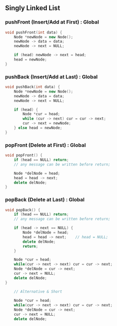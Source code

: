 ## Singly Linked List 

### pushFront (Insert/Add at First) : Global
```cpp
void pushFront(int data) {
    Node *newNode = new Node();
    newNode -> data = data;
    newNode -> next = NULL;

    if (head) newNode -> next = head;
    head = newNode;
}
```

### pushBack (Insert/Add at Last) : Global
```cpp
void pushBack(int data) {
    Node *newNode = new Node();
    newNode -> data = data;
    newNode -> next = NULL;

    if (head) {
        Node *cur = head;
        while (cur -> next) cur = cur -> next;
        cur -> next = newNode;
    } else head = newNode;
}
```

### popFront (Delete at First) : Global
```cpp
void popFront() {
    if (head == NULL) return; 
    // any message can be written before return;

    Node *delNode = head;
    head = head -> next;
    delete delNode;
}
```

### popBack (Delete at Last) : Global
```cpp
void popBack() {
    if (head == NULL) return; 
    // any message can be written before return;

    if (head -> next == NULL) {
        Node *delNode = head;
        head = head -> next;    // head = NULL;
        delete delNode;
        return;
    }

    Node *cur = head;
    while(cur -> next -> next) cur = cur -> next;
    Node *delNode = cur -> next;
    cur -> next = NULL;
    delete delNode;
}
```

```cpp
    // Alternative & Short
    
    Node *cur = head;
    while(cur -> next -> next) cur = cur -> next;
    Node *delNode = cur -> next;
    cur -> next = NULL;
    delete delNode;
```
